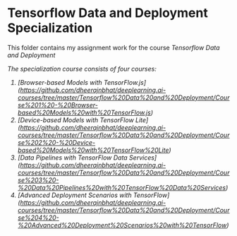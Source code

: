 # Tensorflow Data and Deployment Specialization
This folder contains my assignment work for the course <i>Tensorflow Data and Deployment<i/>

The specialization course consists of four courses:

  1. [Browser-based Models with TensorFlow.js] (https://github.com/dheerajnbhat/deeplearning.ai-courses/tree/master/Tensorflow%20Data%20and%20Deployment/Course%201%20-%20Browser-based%20Models%20with%20TensorFlow.js)
  2. [Device-based Models with TensorFlow Lite] (https://github.com/dheerajnbhat/deeplearning.ai-courses/tree/master/Tensorflow%20Data%20and%20Deployment/Course%202%20-%20Device-based%20Models%20with%20TensorFlow%20Lite)
  3. [Data Pipelines with TensorFlow Data Services] (https://github.com/dheerajnbhat/deeplearning.ai-courses/tree/master/Tensorflow%20Data%20and%20Deployment/Course%203%20-%20Data%20Pipelines%20with%20TensorFlow%20Data%20Services)
  4. [Advanced Deployment Scenarios with TensorFlow] (https://github.com/dheerajnbhat/deeplearning.ai-courses/tree/master/Tensorflow%20Data%20and%20Deployment/Course%204%20-%20Advanced%20Deployment%20Scenarios%20with%20TensorFlow)